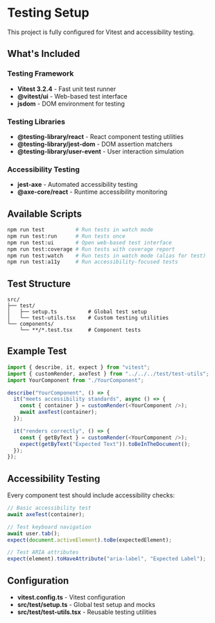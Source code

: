 # Testing Setup

This project is fully configured for Vitest and accessibility testing.

## What's Included

### Testing Framework

- **Vitest 3.2.4** - Fast unit test runner
- **@vitest/ui** - Web-based test interface
- **jsdom** - DOM environment for testing

### Testing Libraries

- **@testing-library/react** - React component testing utilities
- **@testing-library/jest-dom** - DOM assertion matchers
- **@testing-library/user-event** - User interaction simulation

### Accessibility Testing

- **jest-axe** - Automated accessibility testing
- **@axe-core/react** - Runtime accessibility monitoring

## Available Scripts

```bash
npm run test          # Run tests in watch mode
npm run test:run      # Run tests once
npm run test:ui       # Open web-based test interface
npm run test:coverage # Run tests with coverage report
npm run test:watch    # Run tests in watch mode (alias for test)
npm run test:a11y     # Run accessibility-focused tests
```

## Test Structure

```
src/
├── test/
│   ├── setup.ts          # Global test setup
│   └── test-utils.tsx    # Custom testing utilities
└── components/
    └── **/*.test.tsx     # Component tests
```

## Example Test

```typescript
import { describe, it, expect } from "vitest";
import { customRender, axeTest } from "../../../test/test-utils";
import YourComponent from "./YourComponent";

describe("YourComponent", () => {
  it("meets accessibility standards", async () => {
    const { container } = customRender(<YourComponent />);
    await axeTest(container);
  });

  it("renders correctly", () => {
    const { getByText } = customRender(<YourComponent />);
    expect(getByText("Expected Text")).toBeInTheDocument();
  });
});
```

## Accessibility Testing

Every component test should include accessibility checks:

```typescript
// Basic accessibility test
await axeTest(container);

// Test keyboard navigation
await user.tab();
expect(document.activeElement).toBe(expectedElement);

// Test ARIA attributes
expect(element).toHaveAttribute("aria-label", "Expected Label");
```

## Configuration

- **vitest.config.ts** - Vitest configuration
- **src/test/setup.ts** - Global test setup and mocks
- **src/test/test-utils.tsx** - Reusable testing utilities
